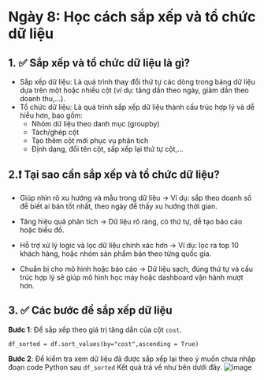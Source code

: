 # Ngày 8: Học cách sắp xếp và tổ chức dữ liệu

## 1. ✅ Sắp xếp và tổ chức dữ liệu là gì?
- Sắp xếp dữ liệu: Là quá trình thay đổi thứ tự các dòng trong bảng dữ liệu dựa trên một hoặc nhiều cột (ví dụ: tăng dần theo ngày, giảm dần theo doanh thu,…).
- Tổ chức dữ liệu: Là quá trình sắp xếp dữ liệu thành cấu trúc hợp lý và dễ hiểu hơn, bao gồm:
  - Nhóm dữ liệu theo danh mục (groupby)
  - Tách/ghép cột
  - Tạo thêm cột mới phục vụ phân tích
  - Định dạng, đổi tên cột, sắp xếp lại thứ tự cột,…

## 2.❗ Tại sao cần sắp xếp và tổ chức dữ liệu?
- Giúp nhìn rõ xu hướng và mẫu trong dữ liệu
→ Ví dụ: sắp theo doanh số để biết ai bán tốt nhất, theo ngày để thấy xu hướng thời gian.

- Tăng hiệu quả phân tích
→ Dữ liệu rõ ràng, có thứ tự, dễ tạo báo cáo hoặc biểu đồ.

- Hỗ trợ xử lý logic và lọc dữ liệu chính xác hơn
→ Ví dụ: lọc ra top 10 khách hàng, hoặc nhóm sản phẩm bán theo từng quốc gia.

- Chuẩn bị cho mô hình hoặc báo cáo
→ Dữ liệu sạch, đúng thứ tự và cấu trúc hợp lý sẽ giúp mô hình học máy hoặc dashboard vận hành mượt hơn.

## 3. ✅ Các bước để sắp xếp dữ liệu
**Bước 1**: Để sắp xếp theo giá trị tăng dần của cột `cost`.
```
df_sorted = df.sort_values(by="cost",ascending = True)
```
**Bước 2**: Để kiểm tra xem dữ liệu đã được sắp xếp lại theo ý muốn chưa nhập đoạn code Python sau ``` df_sorted ```
Kết quả trả về như bên dưới đây. 
![image](https://github.com/user-attachments/assets/39b86ad6-62f3-429b-93df-07c155bb1e1d)
